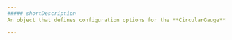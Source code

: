 ```yaml
---
##### shortDescription
An object that defines configuration options for the **CircularGauge** widget.

---
```

